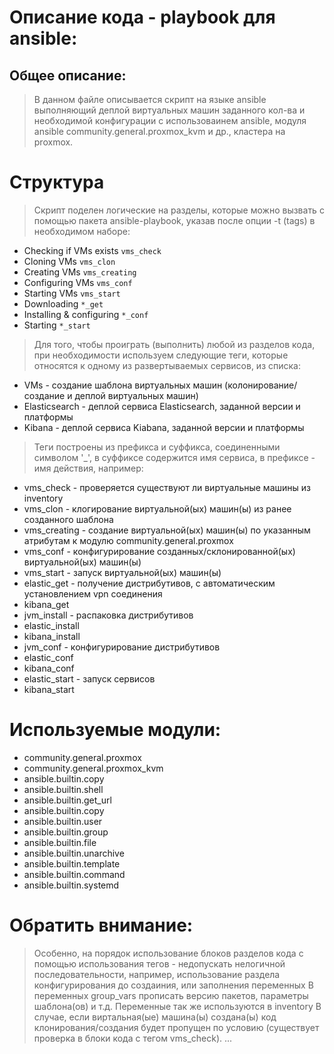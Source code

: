 # Описание кода - playbook для ansible:
## Общее описание:
> В данном файле описывается скрипт на языке ansible выполняющий деплой виртуальных машин заданного кол-ва и необходимой конфигурации с использоваинем ansible, модуля ansible community.general.proxmox_kvm и др., кластера на proxmox.
# Структура
> Скрипт поделен логические на разделы, которые можно вызвать с помощью пакета ansible-playbook, указав после опции -t (tags) в необходимом наборе:
* Checking if VMs exists `vms_check`
* Cloning VMs `vms_clon`
* Creating VMs `vms_creating`
* Configuring VMs `vms_conf`
* Starting VMs `vms_start`
* Downloading `*_get`
* Installing & configuring `*_conf`
* Starting `*_start`
> Для того, чтобы проиграть (выполнить) любой из разделов кода, при необходимости используем следующие теги, которые относятся к одному из развертываемых сервисов, из списка:
* VMs - создание шаблона виртуальных машин (колонирование/создание и деплой виртуальных машин)
* Elasticsearch - деплой сервиса Elasticsearch, заданной версии и платформы
* Kibana - деплой сервиса Kiabana, заданной версии и платформы 
> Теги построены из префикса и суффикса, соединенными символом \'_\', в суффиксе содержится имя сервиса, в префиксе - имя действия, например:
* vms_check - проверяется существуют ли виртуальные машины из inventory
* vms_clon - клогирование виртуальной(ых) машин(ы) из ранее созданного шаблона
* vms_creating - создание виртуальной(ых) машин(ы) по указанным атрибутам к модулю community.general.proxmox
* vms_conf - конфигурирование созданных/склонированной(ых) виртуальной(ых) машин(ы)
* vms_start - запуск виртуальной(ых) машин(ы)
* elastic_get - получение дистрибутивов, с автоматическим установлением vpn соединения
* kibana_get
* jvm_install - распаковка дистрибутивов
* elastic_install
* kibana_install
* jvm_conf - конфигурирование дистрибутивов
* elastic_conf
* kibana_conf
* elastic_start - запуск сервисов
* kibana_start
# Используемые модули:
* community.general.proxmox
* community.general.proxmox_kvm
* ansible.builtin.copy
* ansible.builtin.shell
* ansible.builtin.get_url
* ansible.builtin.copy
* ansible.builtin.user
* ansible.builtin.group
* ansible.builtin.file
* ansible.builtin.unarchive
* ansible.builtin.template
* ansible.builtin.command
* ansible.builtin.systemd
# Обратить внимание:
> Особенно, на порядок использование блоков разделов кода с помощью использования тегов - недопускать нелогичной последовательности, например, использование раздела конфигурирования до создаиния, или заполнения переменных
> В переменных group_vars прописать версию пакетов, параметры шаблона(ов) и т.д.
> Переменные так же используются в inventory 
> В случае, если виртальная(ые) машина(ы) создана(ы) код клонирования/создания будет пропущен по условию (существует проверка в блоки кода с тегом vms_check).
...
